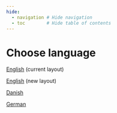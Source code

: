 ```yaml
---
hide:
  - navigation # Hide navigation
  - toc        # Hide table of contents
---
```

# Choose language

<a href='en/'><span class="flag-icon flag-icon-us"></span> English</a> (current layout)

<a href='en_new/'><span class="flag-icon flag-icon-us"></span> English</a> (new layout)

<a href='da/'><span class="flag-icon flag-icon-dk"></span> Danish</a>

<a href='de/'><span class="flag-icon flag-icon-de"></span> German</a>
